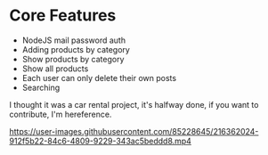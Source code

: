 # Core Features
- NodeJS mail password auth
-  Adding products by category
-  Show products by category
-  Show all products
-  Each user can only delete their own posts
-  Searching

  I thought it was a car rental project, it's halfway done, if you want to contribute, I'm hereference.
  
  


https://user-images.githubusercontent.com/85228645/216362024-912f5b22-84c6-4809-9229-343ac5beddd8.mp4

